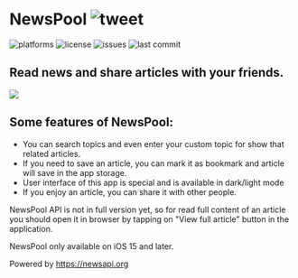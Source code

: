 # NewsPool  ![tweet](https://img.shields.io/twitter/url?style=social&url=https%3A%2F%2Fgithub.com%2Fmiladgolchinpour%2FNewsPool)

![platforms](https://img.shields.io/badge/platforms-ios-blue)
![license](https://img.shields.io/github/license/miladgolchinpour/NewsPool)
![issues](https://img.shields.io/github/issues-raw/miladgolchinpour/NewsPool)
![last commit](https://img.shields.io/github/last-commit/miladgolchinpour/NewsPool)

## Read news and share articles with your friends.   
<img src="https://user-images.githubusercontent.com/84657607/133922547-1f3aa69d-e48a-48e5-90b5-d979b1e4d8e4.png"></img>

## Some features of NewsPool:  
- You can search topics and even enter your custom topic for show that related articles.  
- If you need to save an article, you can mark it as bookmark and article will save in the app storage.  
- User interface of this app is special and is available in dark/light mode  
- If you enjoy an article, you can share it with other people.  

NewsPool API is not in full version yet, so for read full content of an article you should open it in browser by tapping on "View full article" button in the application.  

NewsPool only available on iOS 15 and later.  

Powered by https://newsapi.org
